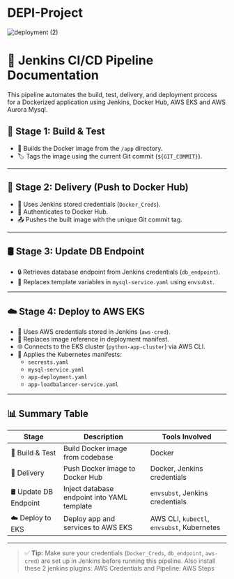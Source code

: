 # DEPI-Project
![deployment (2)](https://github.com/user-attachments/assets/d1acbbbd-5e63-4e27-acc6-4fed51936f7e)


# 🚀 Jenkins CI/CD Pipeline Documentation

This pipeline automates the build, test, delivery, and deployment process for a Dockerized application using Jenkins, Docker Hub, AWS EKS and AWS Aurora Mysql.


## 🧱 Stage 1: Build & Test

- 🔨 Builds the Docker image from the `/app` directory.
- 🏷️ Tags the image using the current Git commit (`${GIT_COMMIT}`).

---

## 🚚 Stage 2: Delivery (Push to Docker Hub)

- 🔐 Uses Jenkins stored credentials (`Docker_Creds`).
- 🔑 Authenticates to Docker Hub.
- 📤 Pushes the built image with the unique Git commit tag.

---

## 🛢️ Stage 3: Update DB Endpoint

- 🔒 Retrieves database endpoint from Jenkins credentials (`db_endpoint`).
- 📄 Replaces template variables in `mysql-service.yaml` using `envsubst`.

---

## ☁️ Stage 4: Deploy to AWS EKS

- 🔑 Uses AWS credentials stored in Jenkins (`aws-cred`).
- 🔄 Replaces image reference in deployment manifest.
- 🌐 Connects to the EKS cluster (`python-app-cluster`) via AWS CLI.
- 🚢 Applies the Kubernetes manifests:
  - `secrests.yaml`
  - `mysql-service.yaml`
  - `app-deployment.yaml`
  - `app-loadbalancer-service.yaml`

---

## 📊 Summary Table

| Stage               | Description                                  | Tools Involved                           |
|--------------------|----------------------------------------------|-------------------------------------------|
| 🧱 Build & Test      | Build Docker image from codebase             | Docker                                     |
| 🚚 Delivery          | Push Docker image to Docker Hub              | Docker, Jenkins credentials                |
| 🛢️ Update DB Endpoint| Inject database endpoint into YAML template | `envsubst`, Jenkins credentials            |
| ☁️ Deploy to EKS     | Deploy app and services to AWS EKS           | AWS CLI, `kubectl`, `envsubst`, Kubernetes |

---

> ✅ **Tip:** Make sure your credentials (`Docker_Creds`, `db_endpoint`, `aws-cred`) are set up in Jenkins before running this pipeline. Also install these 2 jenkins plugins: AWS Credentials and Pipeline: AWS Steps 

```


